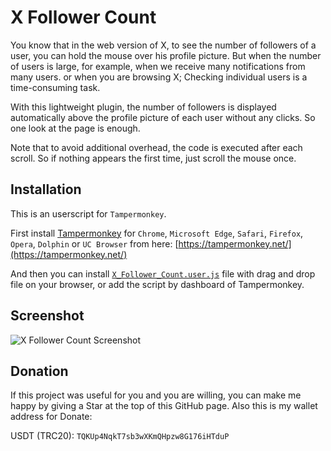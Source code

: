 # X Follower Count
You know that in the web version of X, to see the number of followers of a user, you can hold the mouse over his profile picture. But when the number of users is large, for example, when we receive many notifications from many users. or when you are browsing X; Checking individual users is a time-consuming task.

With this lightweight plugin, the number of followers is displayed automatically above the profile picture of each user without any clicks. So one look at the page is enough.

Note that to avoid additional overhead, the code is executed after each scroll. So if nothing appears the first time, just scroll the mouse once.


## Installation
This is an userscript for `Tampermonkey`.

First install [Tampermonkey](https://tampermonkey.net/) for `Chrome`, `Microsoft Edge`, `Safari`, `Firefox`, `Opera`, `Dolphin` or `UC Browser` from here: [https://tampermonkey.net/](https://tampermonkey.net/)

And then you can install [`X_Follower_Count.user.js`](https://github.com/NabiKAZ/X-Follower-Count/raw/main/X_Follower_Count.user.js) file with drag and drop file on your browser, or add the script by dashboard of Tampermonkey.

## Screenshot
![X Follower Count Screenshot](images/X-Follower-Count.png)

## Donation
If this project was useful for you and you are willing, you can make me happy by giving a Star at the top of this GitHub page. Also this is my wallet address for Donate:

USDT (TRC20): `TQKUp4NqkT7sb3wXKmQHpzw8G176iHTduP`
